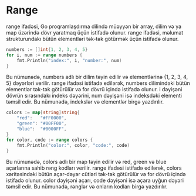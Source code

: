 # Range

range ifadəsi, Go proqramlaşdırma dilində müəyyən bir array, dilim və ya map üzərində dövr yaratmaq üçün istifadə olunur. range ifadəsi, məlumat strukturundakı bütün elementləri tək-tək götürmək üçün istifadə olunur.

```go
numbers := []int{1, 2, 3, 4, 5}
for i, num := range numbers {
    fmt.Println("index:", i, "number:", num)
}
```

Bu nümunədə, numbers adlı bir dilim təyin edilir və elementlərinə {1, 2, 3, 4, 5} dəyərləri verilir. range ifadəsi istifadə edilərək, numbers dilimindəki bütün elementlər tək-tək götürülür və for dövrü içində istifadə olunur. i dəyişəni dövrün sırasındakı indeks dəyərini, num dəyişəni isə indeksdəki elementi təmsil edir. Bu nümunədə, indekslər və elementlər birgə yazdırılır.

```go
colors := map[string]string{
    "red":   "#FF0000",
    "green": "#00FF00",
    "blue":  "#0000FF",
}
for color, code := range colors {
    fmt.Println("color:", color, "code:", code)
}
```

Bu nümunədə, colors adlı bir map təyin edilir və red, green və blue açarlarına sahib rəng kodları verilir. range ifadəsi istifadə edilərək, colors xəritəsindəki bütün açar-dəyər cütləri tək-tək götürülür və for dövrü içində istifadə olunur. color dəyişəni açarı, code dəyişəni isə açara uyğun dəyəri təmsil edir. Bu nümunədə, rənglər və onların kodları birgə yazdırılır.
